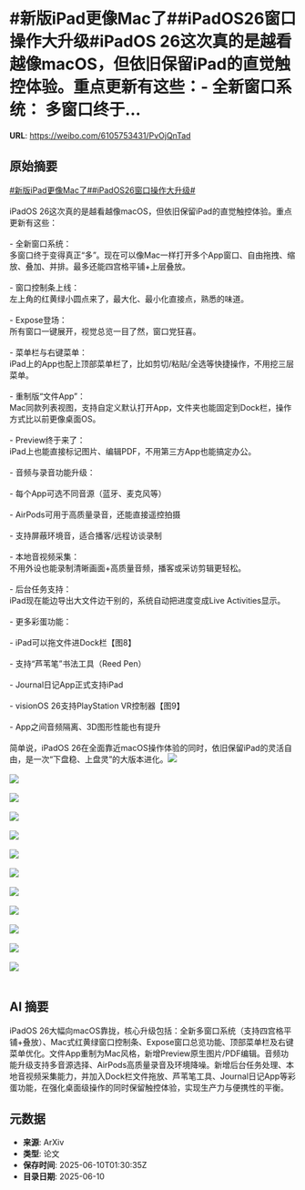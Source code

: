 # #新版iPad更像Mac了##iPadOS26窗口操作大升级#iPadOS 26这次真的是越看越像macOS，但依旧保留iPad的直觉触控体验。重点更新有这些：- 全新窗口系统： 多窗口终于...

**URL**: https://weibo.com/6105753431/PvOjQnTad

## 原始摘要

<a href="https://m.weibo.cn/search?containerid=231522type%3D1%26t%3D10%26q%3D%23%E6%96%B0%E7%89%88iPad%E6%9B%B4%E5%83%8FMac%E4%BA%86%23&amp;extparam=%23%E6%96%B0%E7%89%88iPad%E6%9B%B4%E5%83%8FMac%E4%BA%86%23" data-hide=""><span class="surl-text">#新版iPad更像Mac了#</span></a><a href="https://m.weibo.cn/search?containerid=231522type%3D1%26t%3D10%26q%3D%23iPadOS26%E7%AA%97%E5%8F%A3%E6%93%8D%E4%BD%9C%E5%A4%A7%E5%8D%87%E7%BA%A7%23&amp;extparam=%23iPadOS26%E7%AA%97%E5%8F%A3%E6%93%8D%E4%BD%9C%E5%A4%A7%E5%8D%87%E7%BA%A7%23" data-hide=""><span class="surl-text">#iPadOS26窗口操作大升级#</span></a><br><br>iPadOS 26这次真的是越看越像macOS，但依旧保留iPad的直觉触控体验。重点更新有这些：<br><br>- 全新窗口系统：  <br>    多窗口终于变得真正“多”。现在可以像Mac一样打开多个App窗口、自由拖拽、缩放、叠加、并排。最多还能四宫格平铺+上层叠放。<br>    <br>- 窗口控制条上线：  <br>    左上角的红黄绿小圆点来了，最大化、最小化直接点，熟悉的味道。<br>    <br>- Expose登场：  <br>    所有窗口一键展开，视觉总览一目了然，窗口党狂喜。<br>    <br>- 菜单栏与右键菜单：  <br>    iPad上的App也配上顶部菜单栏了，比如剪切/粘贴/全选等快捷操作，不用挖三层菜单。<br>    <br>- 重制版“文件App”：  <br>    Mac同款列表视图，支持自定义默认打开App，文件夹也能固定到Dock栏，操作方式比以前更像桌面OS。<br>    <br>- Preview终于来了：  <br>    iPad上也能直接标记图片、编辑PDF，不用第三方App也能搞定办公。<br>    <br>- 音频与录音功能升级：<br>    <br>    - 每个App可选不同音源（蓝牙、麦克风等）<br>        <br>    - AirPods可用于高质量录音，还能直接遥控拍摄<br>        <br>    - 支持屏蔽环境音，适合播客/远程访谈录制<br>        <br>- 本地音视频采集：  <br>    不用外设也能录制清晰画面+高质量音频，播客或采访剪辑更轻松。<br>    <br>- 后台任务支持：  <br>    iPad现在能边导出大文件边干别的，系统自动把进度变成Live Activities显示。<br>    <br>- 更多彩蛋功能：<br>    <br>    - iPad可以拖文件进Dock栏【图8】<br>        <br>    - 支持“芦苇笔”书法工具（Reed Pen）<br>        <br>    - Journal日记App正式支持iPad<br>        <br>    - visionOS 26支持PlayStation VR控制器【图9】<br>        <br>    - App之间音频隔离、3D图形性能也有提升<br>        <br>简单说，iPadOS 26在全面靠近macOS操作体验的同时，依旧保留iPad的灵活自由，是一次“下盘稳、上盘灵”的大版本进化。<img style="" src="https://tvax3.sinaimg.cn/large/006Fd7o3ly1i29n3nntoij30p00e27cn.jpg" referrerpolicy="no-referrer"><br><br><img style="" src="https://tvax3.sinaimg.cn/large/006Fd7o3ly1i29mzngru2j30p00e2jz9.jpg" referrerpolicy="no-referrer"><br><br><img style="" src="https://tvax3.sinaimg.cn/large/006Fd7o3ly1i29mzpe7f5j30a005n40h.jpg" referrerpolicy="no-referrer"><br><br><img style="" src="https://tvax4.sinaimg.cn/large/006Fd7o3ly1i29mzr0bbgj30a005nt9v.jpg" referrerpolicy="no-referrer"><br><br><img style="" src="https://tvax1.sinaimg.cn/large/006Fd7o3ly1i29mzhpogej30p00e2afs.jpg" referrerpolicy="no-referrer"><br><br><img style="" src="https://tvax4.sinaimg.cn/large/006Fd7o3ly1i29mzjrce5j30p00e2jvf.jpg" referrerpolicy="no-referrer"><br><br><img style="" src="https://tvax4.sinaimg.cn/large/006Fd7o3ly1i29n11f9x1j30p00e278f.jpg" referrerpolicy="no-referrer"><br><br><img style="" src="https://tvax1.sinaimg.cn/large/006Fd7o3ly1i29n1l5kjgj30p00e2gr8.jpg" referrerpolicy="no-referrer"><br><br><img style="" src="https://tvax1.sinaimg.cn/large/006Fd7o3ly1i29n1w6320j30p00e2q9y.jpg" referrerpolicy="no-referrer"><br><br><img style="" src="https://tvax4.sinaimg.cn/large/006Fd7o3ly1i29n2ksnckj30p00e2aeg.jpg" referrerpolicy="no-referrer"><br><br><img style="" src="https://tvax2.sinaimg.cn/large/006Fd7o3ly1i29n2w09zsj30p00e2q79.jpg" referrerpolicy="no-referrer"><br><br><img style="" src="https://tvax2.sinaimg.cn/large/006Fd7o3ly1i29n3b70nkj30p00e2wgd.jpg" referrerpolicy="no-referrer"><br><br>

## AI 摘要

iPadOS 26大幅向macOS靠拢，核心升级包括：全新多窗口系统（支持四宫格平铺+叠放）、Mac式红黄绿窗口控制条、Expose窗口总览功能、顶部菜单栏及右键菜单优化。文件App重制为Mac风格，新增Preview原生图片/PDF编辑。音频功能升级支持多音源选择、AirPods高质量录音及环境降噪。新增后台任务处理、本地音视频采集能力，并加入Dock栏文件拖放、芦苇笔工具、Journal日记App等彩蛋功能，在强化桌面级操作的同时保留触控体验，实现生产力与便携性的平衡。

## 元数据

- **来源**: ArXiv
- **类型**: 论文
- **保存时间**: 2025-06-10T01:30:35Z
- **目录日期**: 2025-06-10
